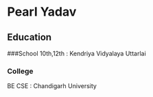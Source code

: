 # Pearl Yadav
## Education
###School
10th,12th : Kendriya Vidyalaya Uttarlai
### College
BE CSE : Chandigarh University
